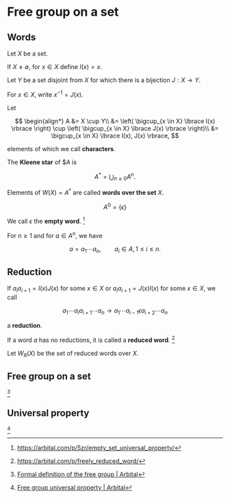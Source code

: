 # Free group on a set

## Words

Let $X$ be a set.

If $X \neq \emptyset$, for $x \in X$ define $I(x)=x$.

Let $Y$ be a set disjoint from $X$ for which there is a bijection $J:X \to Y$.

For $x \in X$, write $x^{-1} = J(x)$.

Let

$$
\begin{align*}
A &= X \cup Y\\
&= \left( \bigcup_{x \in X} \lbrace I(x) \rbrace \right) \cup \left( \bigcup_{x \in X} \lbrace J(x) \rbrace \right)\\
&= \bigcup_{x \in X} \lbrace I(x), J(x) \rbrace,
$$

elements of which we call **characters**.

The **Kleene star** of $$A$ is

$$
A^* = \bigcup_{n \geq 0} A^n.
$$

Elements of $W(X)=A^*$ are called **words over the set** $X$.

$$
A^0 = \lbrace \epsilon \rbrace
$$

We call $\epsilon$ the **empty word**. [^1]

[^1]: <https://arbital.com/p/5zr/empty_set_universal_property/>

For $n \geq 1$ and for  $a \in A^n$, we have

$$
a = a_1 \cdots a_n, \qquad a_i \in A, 1 \leq i \leq n.
$$

## Reduction

If $a_i a_{i+1} = I(x)J(x)$ for some $x \in X$
or $a_i a_{i+1} = J(x)I(x)$ for some $x \in X$,
we call

$$
a_1 \cdots a_i a_{i+1} \cdots a_n \longrightarrow a_1 \cdots a_{i-1} \epsilon a_{i+2} \cdots a_n 
$$

a **reduction**.

If a word $a$ has no reductions, it is called a **reduced word**. [^2]

[^2]: <https://arbital.com/p/freely_reduced_word/>

Let $W_R(X)$ be the set of reduced words over $X$.

## Free group on a set



[^3]

[^3]: [Formal definition of the free group \| Arbital](https://arbital.com/p/free_group/?l=5s1)



## Universal property


[^4]

[^4]: [Free group universal property \| Arbital](https://arbital.com/p/free_group/?l=6gd)
